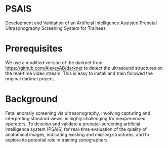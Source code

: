 # PSAIS
Development and Validation of an Artificial Intelligence Assisted Prenatal Ultrasonography Screening System for Trainees

# Prerequisites

We use a modified version of the darknet from https://github.com/AlexeyAB/darknet to detect the ultrasound structures on the real-time video stream.  This is easy to install and train followed the original darknet project.

# Background 
Fetal anomaly screening via ultrasonography, involving capturing and interpreting standard views, is highly challenging for inexperienced operators. To develop and validate a prenatal-screening artificial intelligence system (PSAIS) for real-time evaluation of the quality of anatomical images, indicating existing and missing structures, and to explore its potential role in training sonographers.
